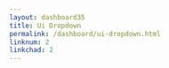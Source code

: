 ```yaml
---
layout: dashboard35
title: Ui Dropdown
permalink: /dashboard/ui-dropdown.html
linknum: 2
linkchad: 2
---
```

